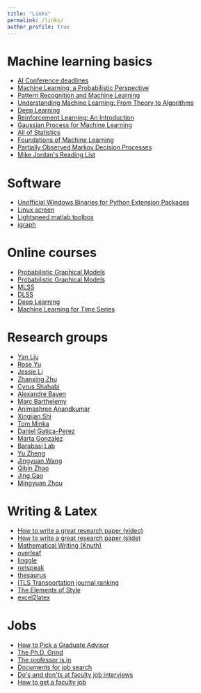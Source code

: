 ```yaml
---
title: "Links"
permalink: /links/
author_profile: true
---
```



Machine learning basics
========
* [AI Conference deadlines](https://aideadlin.es/?sub=ML,CV,NLP,RO,SP)
* [Machine Learning: a Probabilistic Perspective](https://www.cs.ubc.ca/~murphyk/MLbook/)
* [Pattern Recognition and Machine Learning](https://www.microsoft.com/en-us/research/people/cmbishop/#!prml-book)
* [Understanding Machine Learning: From Theory to Algorithms](http://www.cs.huji.ac.il/~shais/UnderstandingMachineLearning/)
* [Deep Learning](http://www.deeplearningbook.org/)
* [Reinforcement Learning: An Introduction](http://www.incompleteideas.net/book/the-book-2nd.html)
* [Gaussian Process for Machine Learning](http://www.gaussianprocess.org/gpml/)
* [All of Statistics](http://www.stat.cmu.edu/~larry/all-of-statistics/)
* [Foundations of Machine Learning](https://github.com/paullintilhac/Machine-Learning/blob/master/Foundations%20of%20Machine%20Learning%20by%20M.%20Mohri%2C%20A.%20Rostamizadeh%2C%20A.%20Talwalkar.pdf)
* [Partially Observed Markov Decision Processes](http://www.cambridge.org/gb/academic/subjects/engineering/communications-and-signal-processing/partially-observed-markov-decision-processes-filtering-controlled-sensing?format=HB)
* [Mike Jordan's Reading List](https://news.ycombinator.com/item?id=1055389)


Software
========
* [Unofficial Windows Binaries for Python Extension Packages](https://www.lfd.uci.edu/~gohlke/pythonlibs/)
* [Linux screen](https://www.rackaid.com/blog/linux-screen-tutorial-and-how-to/)
* [Lightspeed matlab toolbox](https://github.com/tminka/lightspeed)
* [igraph](http://igraph.org/)


Online courses
========
* [Probabilistic Graphical Models](http://www.cs.cmu.edu/~epxing/Class/10708-14/lecture.html)
* [Probabilistic Graphical Models](http://people.eecs.berkeley.edu/~jordan/prelims/)
* [MLSS](https://www.youtube.com/watch?v=XLHB-Aktxw0&list=PLqJm7Rc5-EXFUOvoYCdKikfck8YeUCnl9)
* [DLSS](http://videolectures.net/deeplearning2015_montreal/)
* [Deep Learning](http://deeplearning.net/reading-list/tutorials/)
* [Machine Learning for Time Series](http://pkuiss.wiiyun.com/userfiles/course/201803020824153810.pdf)


Research groups
========
* [Yan Liu](http://www-bcf.usc.edu/~liu32/)
* [Rose Yu](http://roseyu.com)
* [Jessie Li](https://faculty.ist.psu.edu/jessieli/Site/index.html)
* [Zhanxing Zhu](https://sites.google.com/view/zhanxingzhu/home)
* [Cyrus Shahabi](https://infolab.usc.edu/Shahabi/)
* [Alexandre Bayen](https://bayen.eecs.berkeley.edu/)
* [Marc Barthelemy](https://www.quanturb.com/index.html)
* [Animashree Anandkumar](http://tensorlab.cms.caltech.edu/users/anima/)
* [Xingjian Shi](https://home.cse.ust.hk/~xshiab/)
* [Tom Minka](https://tminka.github.io/)
* [Daniel Gatica-Perez](http://www.idiap.ch/~gatica/)
* [Marta Gonzalez](http://humnet.scripts.mit.edu/wordpress/)
* [Barabasi Lab](https://www.barabasilab.com/)
* [Yu Zheng](https://www.microsoft.com/en-us/research/project/urban-computing/)
* [Jingyuan Wang](https://www.bigscity.com/jingyuan-wang/)
* [Qibin Zhao](http://www.bsp.brain.riken.jp/~qibin/homepage/Home.html)
* [Jing Gao](https://cse.buffalo.edu/~jing/)
* [Mingyuan Zhou](https://mingyuanzhou.github.io/)




Writing & Latex
========
* [How to write a great research paper (video)](https://www.microsoft.com/en-us/research/academic-program/write-great-research-paper/)
* [How to write a great research paper (slide)](https://www.cis.upenn.edu/~sweirich/icfp-plmw15/slides/peyton-jones.pdf)
* [Mathematical Writing (Knuth)](http://tex.loria.fr/typographie/mathwriting.pdf)
* [overleaf](https://www.overleaf.com/)
* [linggle](http://linggle.com/)
* [netspeak](http://www.netspeak.org/)
* [thesaurus](http://thesaurus.com)
* [ITLS Transportation journal ranking](http://sydney.edu.au/business/itls/research/journal_rankings)
* [The Elements of Style](https://en.wikipedia.org/wiki/The_Elements_of_Style)
* [excel2latex](https://ctan.org/tex-archive/support/excel2latex?lang=en)


Jobs
========
* [How to Pick a Graduate Advisor](https://doi.org/10.1016/j.neuron.2013.10.005)
* [The Ph.D. Grind](http://pgbovine.net/PhD-memoir.htm)
* [The professor is in](http://theprofessorisin.com/)
* [Documents for job search](https://postdocs.cornell.edu/documents-job-search)
* [Do's and don'ts at faculty job interviews](https://sv-postdoc.epfl.ch/blog/2013/career1)
* [How to get a faculty job](http://matt-welsh.blogspot.com/2012/12/how-to-get-faculty-job-part-1.html?m=1)